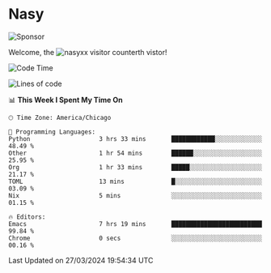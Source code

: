 # Nasy

<!--
<p align="center">
<img height="200" src="https://github-readme-stats.vercel.app/api?username=nasyxx&count_private=true&show_icons=true&theme=dracula&include_all_commits=true"/>
<img height="200" src="https://github-readme-stats.vercel.app/api/top-langs/?username=nasyxx&theme=dracula&hide=html,jupyter+notebook&count_private=true&show_icons=true"/>
</p>

  
----------------
-->

![Sponsor](https://img.shields.io/static/v1.svg?label=Sponsor&message=%E2%9D%A4&logo=GitHub&style=flat&color=pink)
 
Welcome, the ![nasyxx visitor counter](https://count.getloli.com/get/@nasyxx?theme=rule34)th vistor!
 
<!--START_SECTION:waka-->
![Code Time](http://img.shields.io/badge/Code%20Time-4%2C363%20hrs%2039%20mins-blue)

![Lines of code](https://img.shields.io/badge/From%20Hello%20World%20I%27ve%20Written-6.3%20million%20lines%20of%20code-blue)

📊 **This Week I Spent My Time On** 

```text
🕑︎ Time Zone: America/Chicago

💬 Programming Languages: 
Python                   3 hrs 33 mins       ████████████░░░░░░░░░░░░░   48.49 % 
Other                    1 hr 54 mins        ██████░░░░░░░░░░░░░░░░░░░   25.95 % 
Org                      1 hr 33 mins        █████░░░░░░░░░░░░░░░░░░░░   21.17 % 
TOML                     13 mins             █░░░░░░░░░░░░░░░░░░░░░░░░   03.09 % 
Nix                      5 mins              ░░░░░░░░░░░░░░░░░░░░░░░░░   01.15 % 

🔥 Editors: 
Emacs                    7 hrs 19 mins       █████████████████████████   99.84 % 
Chrome                   0 secs              ░░░░░░░░░░░░░░░░░░░░░░░░░   00.16 % 
```


 Last Updated on 27/03/2024 19:54:34 UTC
<!--END_SECTION:waka-->

<!-- ![visitors](https://visitor-badge.laobi.icu/badge?page_id=nasyxx.nasyxx) -->
